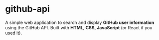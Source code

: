 # github-api
A simple web application to search and display **GitHub user information** using the GitHub API. Built with **HTML, CSS, JavaScript** (or React if you used it).
